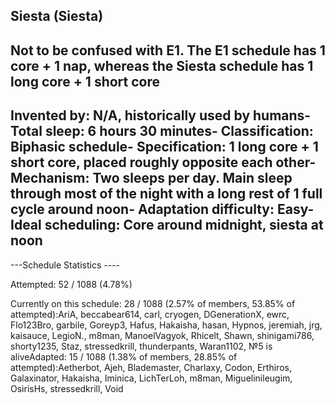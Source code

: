 Siesta (Siesta)
-----------------------------------------------
Not to be confused with E1. The E1 schedule has 1 core + 1 nap, whereas the Siesta schedule has 1 long core + 1 short core
-----------------------------------------------
**Invented by**: N/A, historically used by humans- 
**Total sleep**: 6 hours 30 minutes- 
**Classification**: Biphasic schedule- 
**Specification**: 1 long core + 1 short core, placed roughly opposite each other- 
**Mechanism**: Two sleeps per day. Main sleep through most of the night with a long rest of 1 full cycle around noon- 
**Adaptation difficulty**: Easy- 
**Ideal scheduling**: Core around midnight, siesta at noon
-----------------------------------------------
---Schedule Statistics ----

Attempted: 52 / 1088 (4.78%) 

Currently on this schedule: 28 / 1088 (2.57% of members, 53.85% of attempted):AriA, beccabear614, carl, cryogen, DGenerationX, ewrc, Flo123Bro, garbile, Goreyp3, Hafus, Hakaisha, hasan, Hypnos, jeremiah, jrg, kaisauce, LegioN., m8man, ManoelVagyok, Rhicelt, Shawn, shinigami786, shorty1235, Staz, stressedkrill, thunderpants, Waran1102, №5 is aliveAdapted: 15 / 1088 (1.38% of members, 28.85% of attempted):Aetherbot, Ajeh, Blademaster, Charlaxy, Codon, Erthiros, Galaxinator, Hakaisha, Iminica, LichTerLoh, m8man, Miguelinileugim, OsirisHs, stressedkrill, Void